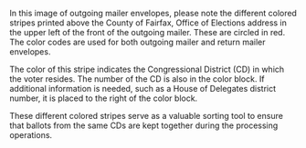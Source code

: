 ﻿---
layout: slide
Title: "CD Color Codes"
---

In this image of outgoing mailer envelopes, please note the different colored stripes printed above the County of Fairfax, Office of Elections address in the upper left of the front of the outgoing mailer.  These are circled in red.  The color codes are used for both outgoing mailer and return mailer envelopes.

The color of this stripe indicates the Congressional District (CD) in which the voter resides.  The number of the CD is also in the color block.  If additional information is needed, such as a House of Delegates district number, it is placed to the right of the color block.

These different colored stripes serve as a valuable sorting tool to ensure that ballots from the same CDs are kept together during the processing operations.
